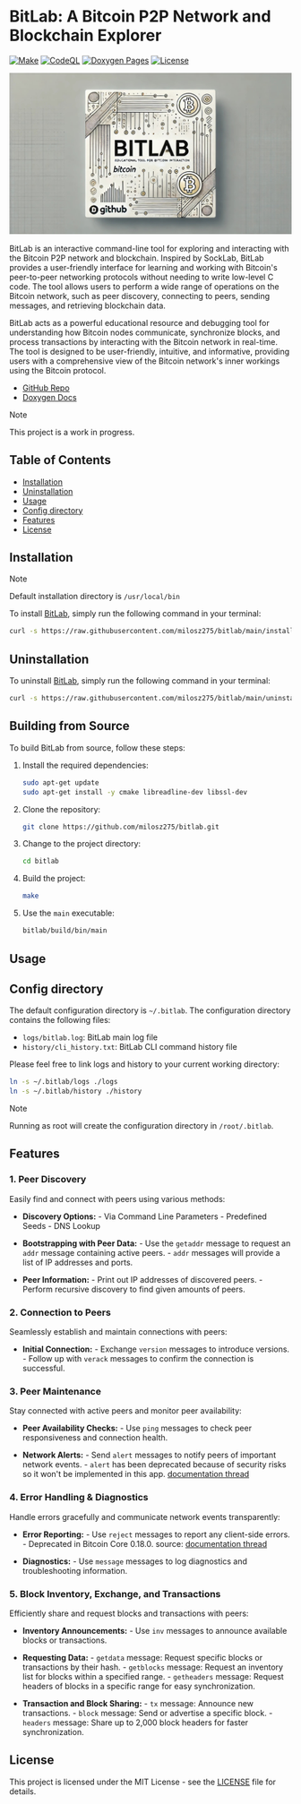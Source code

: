 # BitLab: A Bitcoin P2P Network and Blockchain Explorer

[![Make](https://github.com/milosz275/bitlab/actions/workflows/makefile.yml/badge.svg)](https://github.com/milosz275/bitlab/actions/workflows/makefile.yml)
[![CodeQL](https://github.com/milosz275/bitlab/actions/workflows/codeql.yml/badge.svg)](https://github.com/milosz275/bitlab/actions/workflows/codeql.yml)
[![Doxygen Pages](https://github.com/milosz275/bitlab/actions/workflows/doxygen-pages.yml/badge.svg)](https://github.com/milosz275/bitlab/actions/workflows/doxygen-pages.yml)
[![License](https://img.shields.io/github/license/milosz275/bitlab)](/LICENSE)

![Logo](assets/logo.jpg)

BitLab is an interactive command-line tool for exploring and interacting with the
Bitcoin P2P network and blockchain. Inspired by SockLab, BitLab provides a user-friendly
interface for learning and working with Bitcoin's peer-to-peer networking protocols
without needing to write low-level C code. The tool allows users to perform a wide range
of operations on the Bitcoin network, such as peer discovery, connecting to peers,
sending messages, and retrieving blockchain data.

BitLab acts as a powerful educational resource and debugging tool for understanding how
Bitcoin nodes communicate, synchronize blocks, and process transactions by interacting
with the Bitcoin network in real-time. The tool is designed to be user-friendly,
intuitive, and informative, providing users with a comprehensive view of the Bitcoin
network's inner workings using the Bitcoin protocol.

- [GitHub Repo](https://github.com/milosz275/bitlab)
- [Doxygen Docs](https://milosz275.github.io/bitlab)

> [!NOTE]
> This project is a work in progress.

## Table of Contents

- [Installation](#installation)
- [Uninstallation](#uninstallation)
- [Usage](#usage)
- [Config directory](#config-directory)
- [Features](#features)
- [License](#license)

## Installation

> [!NOTE]
> Default installation directory is `/usr/local/bin`

To install [BitLab](https://github.com/milosz275/bitlab), simply run the following
command in your terminal:

```bash
curl -s https://raw.githubusercontent.com/milosz275/bitlab/main/install.sh | sudo bash
```

## Uninstallation

To uninstall [BitLab](https://github.com/milosz275/bitlab), simply run the following
command in your terminal:

```bash
curl -s https://raw.githubusercontent.com/milosz275/bitlab/main/uninstall.sh | sudo bash -s -- -y
```

## Building from Source

To build BitLab from source, follow these steps:

1. Install the required dependencies:

    ```bash
    sudo apt-get update
    sudo apt-get install -y cmake libreadline-dev libssl-dev
    ```

2. Clone the repository:

    ```bash
    git clone https://github.com/milosz275/bitlab.git
    ```

3. Change to the project directory:

    ```bash
    cd bitlab
    ```

4. Build the project:

    ```bash
    make
    ```

5. Use the `main` executable:

    ```bash
    bitlab/build/bin/main
    ```

## Usage

<!-- [ ] Add usage instructions -->

## Config directory

The default configuration directory is `~/.bitlab`. The configuration directory contains
the following files:

- `logs/bitlab.log`: BitLab main log file
- `history/cli_history.txt`: BitLab CLI command history file

<!-- - `bitlab.conf`: BitLab configuration file
- `peers.dat`: Peer list file
- `blocks.dat`: Block list file
- `txs.dat`: Transaction list file -->

Please feel free to link logs and history to your current working directory:

```bash
ln -s ~/.bitlab/logs ./logs
ln -s ~/.bitlab/history ./history
```

> [!NOTE]
> Running as root will create the configuration directory in `/root/.bitlab`.

## Features

### 1. Peer Discovery

Easily find and connect with peers using various methods:

- **Discovery Options:**
        - Via Command Line Parameters
        - Predefined Seeds
        - DNS Lookup

- **Bootstrapping with Peer Data:**
        - Use the `getaddr` message to request an `addr` message containing active peers.
        - `addr` messages will provide a list of IP addresses and ports.

- **Peer Information:**
        - Print out IP addresses of discovered peers.
        - Perform recursive discovery to find given amounts of peers.

### 2. Connection to Peers

Seamlessly establish and maintain connections with peers:

- **Initial Connection:**
        - Exchange `version` messages to introduce versions.
        - Follow up with `verack` messages to confirm the connection is successful.

### 3. Peer Maintenance

Stay connected with active peers and monitor peer availability:

- **Peer Availability Checks:**
        - Use `ping` messages to check peer responsiveness and connection health.

- **Network Alerts:**
        - Send `alert` messages to notify peers of important network events.
        - `alert` has been deprecated because of security risks so it won't be implemented
        in this app. [documentation thread](https://bitcoin.org/en/alert/2016-11-01-alert-retirement#reasons-for-retirement)

### 4. Error Handling & Diagnostics

Handle errors gracefully and communicate network events transparently:

- **Error Reporting:**
        - Use `reject` messages to report any client-side errors.
        - Deprecated in Bitcoin Core 0.18.0.
        source: [documentation thread](https://developer.bitcoin.org/reference/p2p_networking.html#reject)

- **Diagnostics:**
        - Use `message` messages to log diagnostics and troubleshooting information.

### 5. Block Inventory, Exchange, and Transactions

Efficiently share and request blocks and transactions with peers:

- **Inventory Announcements:**
        - Use `inv` messages to announce available blocks or transactions.

- **Requesting Data:**
        - `getdata` message: Request specific blocks or transactions by their hash.
        - `getblocks` message: Request an inventory list for blocks within a specified
        range.
        - `getheaders` message: Request headers of blocks in a specific range for easy
        synchronization.

- **Transaction and Block Sharing:**
        - `tx` message: Announce new transactions.
        - `block` message: Send or advertise a specific block.
        - `headers` message: Share up to 2,000 block headers for faster synchronization.

## License

This project is licensed under the MIT License - see
the [LICENSE](https://github.com/milosz275/bitlab/blob/main/LICENSE) file for details.
